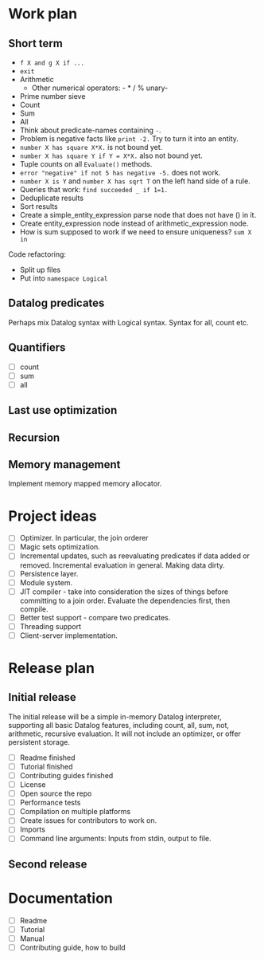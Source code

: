 # Work plan

## Short term
- `f X and g X if ...`
- `exit`
- Arithmetic
  - Other numerical operators: - * / % unary-
- Prime number sieve
- Count
- Sum
- All
- Think about predicate-names containing `-`.
- Problem is negative facts like `print -2.` Try to turn it into an entity.
- `number X has square X*X.` is not bound yet.
- `number X has square Y if Y = X*X.` also not bound yet.
- Tuple counts on all `Evaluate()` methods.
- `error "negative" if not 5 has negative -5.` does not work.
- `number X is Y` and `number X has sqrt T` on the left hand side of a rule.
- Queries that work: `find succeeded _ if 1=1.`
- Deduplicate results
- Sort results
- Create a simple_entity_expression parse node that does not have () in it.
- Create entity_expression node instead of arithmetic_expression node.
- How is sum supposed to work if we need to ensure uniqueness? `sum X in `



Code refactoring:
- Split up files
- Put into `namespace Logical`

## Datalog predicates

Perhaps mix Datalog syntax with Logical syntax.
Syntax for all, count etc.

## Quantifiers

- [ ] count
- [ ] sum
- [ ] all

## Last use optimization

## Recursion

## Memory management

Implement memory mapped memory allocator.

# Project ideas

- [ ] Optimizer. In particular, the join orderer
- [ ] Magic sets optimization.
- [ ] Incremental updates, such as reevaluating predicates if data added or removed. Incremental evaluation in general. Making data dirty.
- [ ] Persistence layer.
- [ ] Module system.
- [ ] JIT compiler - take into consideration the sizes of things before committing to a join order. Evaluate the dependencies first, then compile.
- [ ] Better test support - compare two predicates.
- [ ] Threading support
- [ ] Client-server implementation.

# Release plan

## Initial release

The initial release will be a simple in-memory Datalog interpreter, supporting all basic Datalog features, including count, all, sum, not, arithmetic, recursive evaluation. It will not include an optimizer, or offer persistent storage.

 - [ ] Readme finished
 - [ ] Tutorial finished
 - [ ] Contributing guides finished
 - [ ] License
 - [ ] Open source the repo
 - [ ] Performance tests
 - [ ] Compilation on multiple platforms
 - [ ] Create issues for contributors to work on.
 - [ ] Imports
 - [ ] Command line arguments: Inputs from stdin, output to file.

## Second release

# Documentation

- [ ] Readme
- [ ] Tutorial
- [ ] Manual
- [ ] Contributing guide, how to build